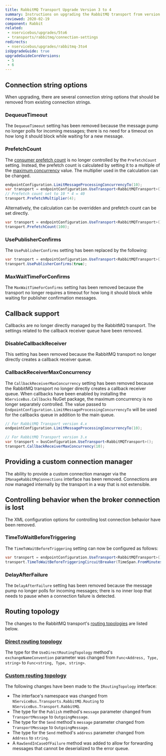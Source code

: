 ```yaml
---
title: RabbitMQ Transport Upgrade Version 3 to 4
summary: Instructions on upgrading the RabbitMQ transport from version 3 to 4.
reviewed: 2020-02-19
component: Rabbit
related:
 - nservicebus/upgrades/5to6
 - transports/rabbitmq/connection-settings
redirects:
 - nservicebus/upgrades/rabbitmq-3to4
isUpgradeGuide: true
upgradeGuideCoreVersions:
 - 5
 - 6
---
```



## Connection string options

When upgrading, there are several connection string options that should be removed from existing connection strings.


### DequeueTimeout

The `DequeueTimeout` setting has been removed because the message pump no longer polls for incoming messages; there is no need for a timeout on how long it should block while waiting for a new message.


### PrefetchCount

The [consumer prefetch count](https://www.rabbitmq.com/amqp-0-9-1-reference.html#basic.qos.prefetch-count) is no longer controlled by the `PrefetchCount` setting. Instead, the prefetch count is calculated by setting it to a multiple of the [maximum concurrency](/nservicebus/operations/tuning.md#tuning-concurrency) value. The multiplier used in the calculation can be changed.

```csharp
endpointConfiguration.LimitMessageProcessingConcurrencyTo(10);
var transport = endpointConfiguration.UseTransport<RabbitMQTransport>();
// Prefetch count set to 10 * 4 = 40
transport.PrefetchMultiplier(4);
```

Alternatively, the calculation can be overridden and prefetch count can be set directly.

```csharp
var transport = endpointConfiguration.UseTransport<RabbitMQTransport>();
transport.PrefetchCount(100);
```


### UsePublisherConfirms

The `UsePublisherConfirms` setting has been replaced by the following:

```csharp
var transport = endpointConfiguration.UseTransport<RabbitMQTransport>();
transport.UsePublisherConfirms(true);
```


### MaxWaitTimeForConfirms

The `MaxWaitTimeForConfirms` setting has been removed because the transport no longer requires a timeout for how long it should block while waiting for publisher confirmation messages.


## Callback support

Callbacks are no longer directly managed by the RabbitMQ transport. The settings related to the callback receiver queue have been removed.


### DisableCallbackReceiver

This setting has been removed because the RabbitMQ transport no longer directly creates a callback receiver queue.


### CallbackReceiverMaxConcurrency

The `CallbackReceiverMaxConcurrency` setting has been removed because the RabbitMQ transport no longer directly creates a callback receiver queue. When callbacks have been enabled by installing the `NServiceBus.Callbacks` NuGet package, the maximum concurrency is no longer separately controlled. The value passed to `EndpointConfiguration.LimitMessageProcessingConcurrencyTo` will be used for the callbacks queue in addition to the main queue.

```csharp
// For RabbitMQ Transport version 4.x
endpointConfiguration.LimitMessageProcessingConcurrencyTo(10);

// For RabbitMQ Transport version 3.x
var transport = busConfiguration.UseTransport<RabbitMQTransport>();
transport.CallbackReceiverMaxConcurrency(10);
```


## Providing a custom connection manager

The ability to provide a custom connection manager via the `IManageRabbitMqConnections` interface has been removed. Connections are now managed internally by the transport in a way that is not extensible.


## Controlling behavior when the broker connection is lost

The XML configuration options for controlling lost connection behavior have been removed.


### TimeToWaitBeforeTriggering

The `TimeToWaitBeforeTriggering` setting can now be configured as follows:

```csharp
var transport = endpointConfiguration.UseTransport<RabbitMQTransport>();
transport.TimeToWaitBeforeTriggeringCircuitBreaker(TimeSpan.FromMinutes(2));
```


### DelayAfterFailure

The `DelayAfterFailure` setting has been removed because the message pump no longer polls for incoming messages; there is no inner loop that needs to pause when a connection failure is detected.


## Routing topology

The changes to the RabbitMQ transport's [routing topologies](/transports/rabbitmq/routing-topology.md) are listed below.


### [Direct routing topology](/transports/rabbitmq/routing-topology.md#direct-routing-topology)

The type for the `UseDirectRoutingTopology` method's `exchangeNameConvention` parameter was changed from `Func<Address, Type, string>` to `Func<string, Type, string>`.


### [Custom routing topology](/transports/rabbitmq/routing-topology.md#custom-routing-topology)

The following changes have been made to the `IRoutingTopology` interface:

 * The interface's namespace was changed from `NServiceBus.Transports.RabbitMQ.Routing` to `NServiceBus.Transport.RabbitMQ`.
 * The type for the `Publish` method's `message` parameter changed from `TransportMessage` to `OutgoingMessage`.
 * The type for the `Send` method's `message` parameter changed from `TransportMessage` to `OutgoingMessage`.
 * The type for the `Send` method's `address` parameter changed from `Address` to `string`.
 * A `RawSendInCaseOfFailure` method was added to allow for forwarding messages that cannot be deserialized to the error queue.
